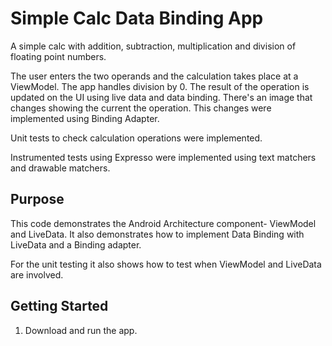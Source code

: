 Simple Calc Data Binding App
===================================

A simple calc with addition, subtraction, multiplication and division of floating point numbers.

The user enters the two operands and the calculation takes place at a ViewModel.
The app handles division by 0. 
The result of the operation is updated on the UI using live data and data binding.
There's an image that changes showing the current the operation. This changes were implemented using Binding Adapter.

Unit tests to check calculation operations were implemented.

Instrumented tests using Expresso were implemented using text matchers and drawable matchers. 

Purpose
--------------

This code demonstrates the Android Architecture component- ViewModel and LiveData.
It also demonstrates how to implement Data Binding with LiveData and a Binding adapter.

For the unit testing it also shows how to test when ViewModel and LiveData are involved.

Getting Started
---------------

1. Download and run the app.
